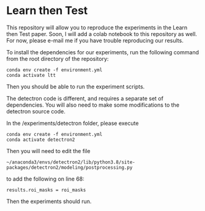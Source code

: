 # Learn then Test

This repository will allow you to reproduce the experiments in the Learn then Test paper.
Soon, I will add a colab notebook to this repository as well.
For now, please e-mail me if you have trouble reproducing our results.

To install the dependencies for our experiments, run the following command from the root directory of the repository:
```
conda env create -f environment.yml
conda activate ltt
```

Then you should be able to run the experiment scripts.

The detectron code is different, and requires a separate set of dependencies.
You will also need to make some modifications to the detectron source code.

In the /experiments/detectron folder, please execute
```
conda env create -f environment.yml
conda activate detectron2
```
Then you will need to edit the file 
```
~/anaconda3/envs/detectron2/lib/python3.8/site-packages/detectron2/modeling/postprocessing.py
```
to add the following on line 68:
```
results.roi_masks = roi_masks
```

Then the experiments should run.
